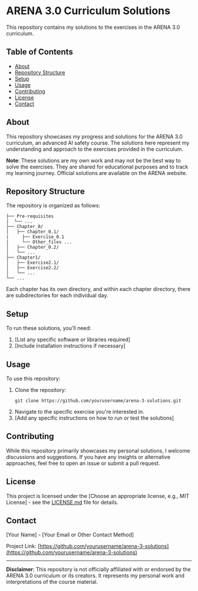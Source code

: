# ARENA 3.0 Curriculum Solutions

This repository contains my solutions to the exercises in the ARENA 3.0 curriculum.

## Table of Contents
- [About](#about)
- [Repository Structure](#repository-structure)
- [Setup](#setup)
- [Usage](#usage)
- [Contributing](#contributing)
- [License](#license)
- [Contact](#contact)

## About

This repository showcases my progress and solutions for the ARENA 3.0 curriculum, an advanced AI safety course. The solutions here represent my understanding and approach to the exercises provided in the curriculum.


**Note**: These solutions are my own work and may not be the best way to solve the exercises. They are shared for educational purposes and to track my learning journey.
Official solutions are available on the ARENA website. 

## Repository Structure

The repository is organized as follows:

```
├── Pre-requisites
|  └── ...
├── Chapter_0/
│   ├── Chapter_0.1/
|     ├── Exercise_0.1
|     └── Other_files ...
│   ├── Chapter_0.2/
│   └── ...
├── Chapter1/
│   ├── Exercise2.1/
│   ├── Exercise2.2/
│   └── ...
└── ...
```

Each chapter has its own directory, and within each chapter directory, there are subdirectories for each individual day.

## Setup

To run these solutions, you'll need:

1. [List any specific software or libraries required]
2. [Include installation instructions if necessary]

## Usage

To use this repository:

1. Clone the repository:
   ```
   git clone https://github.com/yourusername/arena-3-solutions.git
   ```
2. Navigate to the specific exercise you're interested in.
3. [Add any specific instructions on how to run or test the solutions]

## Contributing

While this repository primarily showcases my personal solutions, I welcome discussions and suggestions. If you have any insights or alternative approaches, feel free to open an issue or submit a pull request.

## License

This project is licensed under the [Choose an appropriate license, e.g., MIT License] - see the [LICENSE.md](LICENSE.md) file for details.

## Contact

[Your Name] - [Your Email or Other Contact Method]

Project Link: [https://github.com/yourusername/arena-3-solutions](https://github.com/yourusername/arena-3-solutions)

---

**Disclaimer**: This repository is not officially affiliated with or endorsed by the ARENA 3.0 curriculum or its creators. It represents my personal work and interpretations of the course material.
